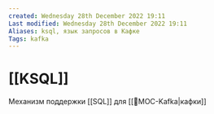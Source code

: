 ```yaml
---
created: Wednesday 28th December 2022 19:11
Last modified: Wednesday 28th December 2022 19:11
Aliases: ksql, язык запросов в Кафке
Tags: kafka
---
```


# [[KSQL]]

Механизм поддержки [[SQL]] для [[📙MOC-Kafka|кафки]]
